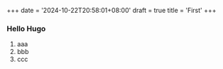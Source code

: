 +++
date = '2024-10-22T20:58:01+08:00'
draft = true
title = 'First'
+++

### Hello Hugo

 1. aaa
 1. bbb
 1. ccc
